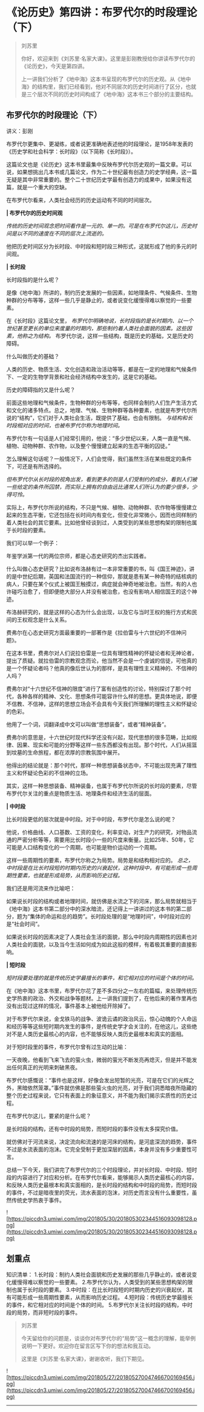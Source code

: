 # 《论历史》第四讲：布罗代尔的时段理论（下）

> 刘苏里
> 
> 你好，欢迎来到《刘苏里·名家大课》。这里是彭刚教授给你讲读布罗代尔的《论历史》，今天是第四讲。
> 
> 上一讲我们分析了《地中海》这本书呈现的布罗代尔的历史观。从《地中海》的结构里，我们已经看到，他对不同层次的历史时间进行了区分，也就是三个层次不同的历史时间构成了《地中海》这本书三个部分的主要结构。

## 布罗代尔的时段理论（下）

讲义：彭刚

布罗代尔更集中、更凝练，或者说更准确地表述他的时段理论，是1958年发表的《历史学和社会科学：长时段》（以下简称《长时段》）。

这篇论文也是《论历史》这本书里最集中反映布罗代尔历史观的一篇文章。可以说，如果想挑出几本书或几篇论文，作为二十世纪最有创造力的史学经典，这一篇无疑是其中非常重要的。整个二十世纪历史学最有创造力的成果中，如果没有这篇，就是一个重大的空缺。

在布罗代尔看来，人类社会经历的历史运动有不同的时间层次。

 **| 布罗代尔的历史时间观**

 *传统的历史时间观念把时间看作是一元的、单一的。可是在布罗代尔这儿，历史时间是以不同的速度在不同的层次上流逝的。*

他把历史时间区分为长时段、中时段和短时段三种形式，这就形成了他的多元的时间观。

 **| 长时段**

长时段指的是什么呢？

是像《地中海》所讲的，制约历史发展的一些因素，如地理条件、气候条件、生物种群的分布等等，这样一些几乎是静止的，或者说变化缓慢得难以察觉的一些要素。

在《长时段》这篇论文里， *布罗代尔明确地说，长时段指的是长时期内、以一个世纪甚至更长的单位来度量的时期内，那些制约着人类社会面貌的因素。这些因素，他称之为结构。* 布罗代尔说，这样一些结构，既是历史的基础，又是历史的障碍。

什么叫做历史的基础？

人类的历史、物质生活、文化创造和政治活动等等，都是在一定的地理和气候条件下、一定的生物学背景和社会经济结构中发生的，这是它的基础。

历史的障碍指的又是什么呢？

前面这些地理和气候条件，生物种群的分布等等，也同样会制约人们生产生活方式和文化的诸多特点。总之，地理、气候、生物种群等各种要素，也就是布罗代尔所说的“结构”，它们对于人类社会生活，既提供了基础，也会有限制。 *与结构和长时段相对应的时间，也被布罗代尔称为地理时间。*

布罗代尔有一句话是人们经常引用的，他说：“多少世纪以来，人类一直是气候、植物、动物种群、农作物，以及整个慢慢建立起来的生态平衡的囚徒。”

怎么理解这句话呢？一般情况下，人们会觉得，我们虽然生活在某些既定的条件下，可还是有所选择的。

 *但布罗代尔从长时段的视角出发，看到更多的则是人们受制约的成分，看到人们被一些给定的条件所囚禁，而实际上拥有的自由远比通常人们所认为的要少很多，少得可怜。*

实际上，布罗代尔所说的结构，不只是气候、植物、动物种群、农作物等慢慢建立起来的生态平衡，它还包括在长时间内有变化，但变化非常微小，因而也同样制约着人类社会的其它要素。比如他曾经谈到过，人类受到的某些思想构架的限制也属于长时段的要素。

我们可以举一个例子：

年鉴学派第一代的两位宗师，都是心态史研究的杰出实践者。

什么叫做心态史研究？比如说布洛赫有过一本非常重要的书，叫《国王神迹》，讲的是中世纪后期，英国和法国流行的一种信仰，那就是患有某一种奇特的结核病的病人，只要在某个仪式上被国王触摸过，病症就会神奇地被治愈。当然，有的人也许碰巧治愈了，但即便绝大部分人并没有被治愈，也没有影响人相信国王的这个神迹。

布洛赫研究的，就是这样的心态为什么会出现，以及它与当时王权的施行方式和民间的王权观念是什么关系。

费弗尔在心态史研究方面最重要的一部著作是《拉伯雷与十六世纪的不信神问题》。

在这本书里，费弗尔对人们说拉伯雷是一位具有理性精神的怀疑论者和无神论者，提出了质疑。就拉伯雷的宗教观念而论，他当然不会是一个虔诚的信徒，可他真的是一个怀疑论者吗？他真的像后世认为的那样，是具有理性主义精神的、不信神的人吗？

费弗尔对“十六世纪不信神的限度”进行了富有创造性的讨论，特别探讨了那个时代，各种各样的精神、文化、思想条件可能容许什么样的思想。更具体地说，即便不信教、不信神，这样的思想立场会不会具有今天我们所理解的理性主义和怀疑论的色彩。

他用了一个词，词翻译成中文可以叫做“思想装备”，或者“精神装备”。

费弗尔的意思是，十六世纪时现代科学还没有兴起，现代思想的很多范畴，比如规律、因果、现实和可能的分野等这样一些东西都没有出现。那个时代，人们从摇篮到坟墓的生命旅程，都在浓厚的宗教氛围中展开。

他得出的结论就是：那个时代，那样一种思想装备状态中，不可能出现充满了理性主义和怀疑论色彩的不信神的立场。

其实，这样一种思想装备、精神装备，也属于布罗代尔所说的长时段的要素，尽管布罗代尔关注的重点是物质生活、地理条件和经济生活的层面。

 **| 中时段**

比长时段更低的层次就是中时段。对于中时段，布罗代尔是怎么说的呢？

他说，价格曲线、人口基数、工资的变化，利率变动，对生产力的研究，对物品流通的严密分析等等，需要用比长时段小一些的尺度来衡量。比如25年、50年，它可能是人口结构变化的一个周期，也可能是物价运动的一个周期。

这样一些周期性的要素，布罗代尔称之为局势。局势是和结构相对应的。 *总之，中时段是在比长时段短的时期内历史的兴衰起伏，这种时段中，有可能形成一些周期性要素，也就是形成局势，从而影响历史过程。*

我们还是用河流来作比喻吧：

如果说长时段的结构或者地理时间，就仿佛是水流之下的河床，那么局势就相当于《地中海》这本书第二部分中的深水暗流，还记得上一讲讲过的这本书的第二部分，题为“集体的命运和总的趋势”。长时段处理的是“地理时间”，中时段对应的是“社会时间”。

如果说长时段的因素决定了人类社会生活的面貌，那么中时段内周期性的因素也对人类社会的面貌，以及当今生活如何成为如此这般的模样，有着极其重要的直接影响。

 **| 短时段**

 *短时段要处理的就是传统历史学最擅长的事件，和它相对应的时间是个体的时间。*

在《地中海》这本书里，布罗代尔花了差不多四分之一左右的篇幅，来处理传统历史学热衷的政治、外交和战争等题材。上一讲我们提到了，在他后来的著作里再也没有出现过这样的情况，事件基本上被他给开除掉了。

对于布罗代尔来说，金戈铁马的战争、波诡云谲的政治风云，惊心动魄的个人命运和经历等等这些短时期内发生的事件，是传统史学才会关注的，在他这儿，这些绝对不是人类历史最核心的内容，也不能够反映人类历史最根本和真实的面相。

对于短时段里的事件，布罗代尔曾有过生动的比喻：

一天夜晚，他看到飞来飞去的萤火虫，微弱的萤光不断发亮再熄灭，但是并不能发出任何真正的光明来刺破黑夜。

布罗代尔感慨说：“事件也是这样，好像会发出短暂的光亮，可是在它们的光辉之外，黑暗依然笼罩。”事件就仿佛是那些萤火虫的光亮，对于我们洞悉暗夜所隐藏的整个历史过程来说，它只有表面上的象征意义，并不能为我们揭示实质性的历史过程。

在布罗代尔这儿，要紧的是什么呢？

是长时段的结构，还有中时段的局势，而短时段的事件没有太多探究价值。

就仿佛对于河流来说，决定流向和流速的是河床的结构，是河底深流的趋势，事件不过是水流表面的泡沫。它完全受制于更加深层的因素，本身并没有多少重要性可言。

总结一下今天，我们讲完了布罗代尔的三个时段理论，并对长时段、中时段、短时段的内容进行了对应和分析。在布罗代尔看来，能够揭示人类历史最核心的内容，和反映人类历史最根本和真实面相的，是长时段的结构和中时段的局势，而短时段的事件，不过是暗夜里的荧光，流水表面的泡沫，对历史而言没有什么重要性，虽然传统史学热衷于事件。

![https://piccdn3.umiwi.com/img/201805/30/201805302344516093098128.png](https://piccdn3.umiwi.com/img/201805/30/201805302344516093098128.png)

## 划重点

知识清单：
1.长时段：制约人类社会面貌和历史发展的那些几乎静止的，或者说变化缓慢得难以察觉的一些要素。
2.布罗代尔认为，人类受到的某些思想构架的限制也属于长时段的要素。
3.中时段：在比长时段短的时期内历史的兴衰起伏，其有可能形成一些周期性要素，从而影响历史过程。
4.短时段：传统历史学最擅长的事件，和它相对应的时间是个体的时间。
5.布罗代尔关注长时段的结构，中时段的局势，而非短时段的事件。

> 刘苏里
> 
> 今天留给你的问题是，谈谈你对布罗代尔的“局势”这一概念的理解，能举例说明一下更好。欢迎你在留言区写下你的想法和我互动。
> 
> 这里是《刘苏里·名家大课》，谢谢收听，我们下期见。

![https://piccdn3.umiwi.com/img/201805/27/201805270047466700169456.jpg](https://piccdn3.umiwi.com/img/201805/27/201805270047466700169456.jpg)

---
